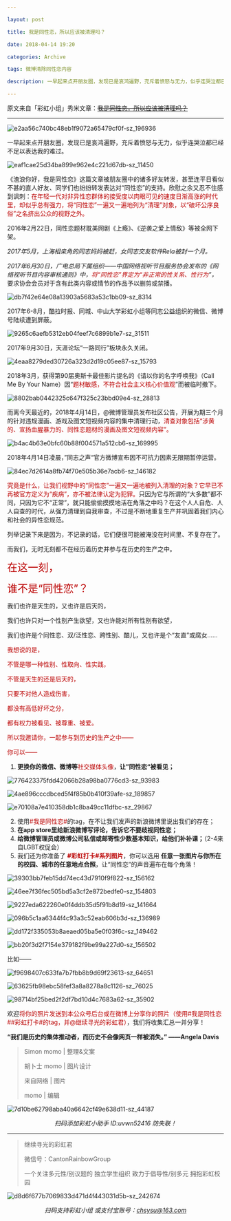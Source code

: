 ```yaml
---

layout: post

title: 我是同性恋，所以应该被清理吗？

date: 2018-04-14 19:20

categories: Archive

tags: 微博清除同性恋内容

description: 一早起来点开朋友圈，发现已是哀鸿遍野，充斥着愤怒与无力，似乎连哭泣都已经不足以表达我的难过。

---
```


原文来自「彩虹小组」秀米文章：~~[我是同性恋，所以应该被清理吗？](https://c.xiumi.us/board/v5/3m26B/84223517)~~

---

![e2aa56c740bc48eb1f9072a65479cf0f-sz_196936](https://i.imgur.com/oIoJI0S.gif)

一早起来点开朋友圈，发现已是哀鸿遍野，充斥着愤怒与无力，似乎连哭泣都已经不足以表达我的难过。

![eaf1cae25d34ba899e962e4c221d67db-sz_11450](https://i.imgur.com/zSS2bHI.jpg)

《渣浪你好，我是同性恋》这篇文章被朋友圈中的诸多好友转发，甚至连平日看似不甚的直人好友、同学们也纷纷转发表达对“同性恋”的支持。欣慰之余又忍不住感到讽刺：<font color=#bb0000>在年轻一代对非异性恋群体的接受度以肉眼可见的速度日渐高涨的时代里，却似乎总有强力，将“同性恋”一遍又一遍地列为“清理”对象，以“破坏公序良俗”之名挤出公众的视野之外。</font>

2016年2月22日，同性恋题材耽美网剧《上瘾》、《逆袭之爱上情敌》等被全网下架。

*2017年5月，上海相亲角的同志妈妈被赶，女同志交友软件Rela被封一个月。*

*2017年6月30日，广电总局下属组织——中国网络视听节目服务协会发布的《网络视听节目内容审核通则》中，<font color=#bb0000>将“同性恋”界定为“非正常的性关系、性行为</font>”，* 要求协会会员对于含有此类内容或情节的作品予以删剪或禁播。

![db7f42e64e08a13903a5683a53c1bb09-sz_8314](https://i.imgur.com/OPSTHKM.png)

2017年6-8月，酷拉时报、同城、中山大学彩虹小组等同志公益组织的微信、微博号陆续遭到屏蔽。

![9265c6aefb5312eb04feef7c6899b1e7-sz_31511](https://i.imgur.com/DTUZf6m.jpg)

2017年9月30日，天涯论坛“一路同行”板块永久关闭。

![4eaa8279ded30726a323d2d19c05ee87-sz_15793](https://i.imgur.com/J4m0q2V.png)

2018年3月，获得第90届奥斯卡最佳影片提名的《请以你的名字呼唤我》（Call Me By Your Name）因“<font color=#bb0000>题材敏感，不符合社会主义核心价值观</font>”而被临时撤下。

![8802bab0442325c647f325c23bbd09e4-sz_28813](https://i.imgur.com/rY6JqES.jpg)

而离今天最近的，2018年4月14日，@微博管理员发布社区公告，开展为期三个月的针对违规漫画、游戏及图文短视频内容的集中清理行动，<font color=#bb0000>清查对象包括“涉黄的、宣扬血腥暴力的、同性恋题材的漫画及图文短视频内容”。</font>

![b4ac4b63e0bfc60b88f004571a512cb6-sz_169995](https://i.imgur.com/ewjcov5.jpg)

2018年4月14日凌晨，”同志之声“官方微博宣布因不可抗力因素无限期暂停运营。

![84ec7d2614a8fb74f70e505b36e7acb6-sz_146182](https://i.imgur.com/TIqQbha.jpg)

<font color=#bb0000>究竟是什么，让我们视野中的“同性恋”一遍又一遍地被列入清理的对象？它早已不再被官方定义为“疾病”，亦不被法律认定为犯罪。</font>只因为它与所谓的“大多数”都不同，只因为它不“正常”，就只能偷偷摸摸地活在角落之中吗？在这个人人自危、人人自查的时代，从强力清理到自我审查，不过是不断地重复生产并巩固着我们内心和社会的异性恋规范。

列举记录下来是因为，不记录的话，它们便很可能被淹没在时间里、不复存在了。

而我们，无时无刻都不在经历着历史并参与在历史的生产之中。

<font size=5px, color=#bb0000>
在这一刻，

谁不是“同性恋”？
</font>

我们也许是天生的，又也许是后天的，

我们也许只对一个性别产生欲望，又也许能对所有性别有欲望，

我们也许是个同性恋、双/泛性恋、跨性别、酷儿，又也许是个“友直”或腐女……

<font color=#bb0000>

我想说的是，

不管是哪一种性别、性取向、性实践，

不管是天生的还是后天的，

只要不对他人造成伤害，

都没有高低好坏之分，

都有权力被看见、被尊重、被爱。

所以我邀请你，一起参与到历史的生产之中——
</font>

<font color=#bb0000>你可以——</font>
1. **更换你的微信、微博等**<font color=#bb0000>社交媒体头像</font>，**让”同性恋“被看见；**

![776423375fdd42066b28a98ba0776cd3-sz_93983](https://i.imgur.com/WRnDfbH.png)

![4ae896cccdbced5f4f85b0b410f39afe-sz_189857](https://i.imgur.com/37LLWHg.jpg)

![e70108a7e410358db1c8ba49cc11dfbc-sz_29867](https://i.imgur.com/k718wUV.png)

2. 使用<font color=#bb0000>#我是同性恋#</font>的tag，在不让我们发声的新浪微博里说出我们的存在；
3. **在app store里给新浪微博写评论，告诉它不要歧视同性恋；**
4. **给微博管理员或微博公司私信或邮寄性少数基本知识，给他们补补课；**（2-4来自LGBT权促会）
5. 我们还为你准备了 **<font color=#bb0000>#彩虹打卡#系列图片</font>**，你可以选用 **任意一张图片与你所在的校园、城市的任意地点合照**，让“同性恋”的声音遍布在每个角落！

![39303bb7feb15dd74ec43d7910f9f822-sz_156162](https://i.imgur.com/vzZJdGc.jpg)

![46ee7f36fec505bd5a3cf2e872bedfe0-sz_154803](https://i.imgur.com/msO7Xqe.jpg)

![9227eda622260e0f4ddb35d5f91b8d19-sz_141664](https://i.imgur.com/AjZ8yrA.jpg)

![096b5c1aa6344f4c93a3c52eab606b3d-sz_136989](https://i.imgur.com/omg9cFD.jpg)

![dd172f335053b8aeaed05ba5e0f03f6c-sz_149462](https://i.imgur.com/3YaFawr.jpg)

![bb20f3d2f7154e379182f9be99a227d0-sz_156502](https://i.imgur.com/Z3ke0Uc.jpg)

比如——

![f9698407c633fa7b7fbb8b9d69f23613-sz_64651](https://i.imgur.com/dDe35xN.jpg)

![63625fb98ebc58fef3a8a8278a8c1126-sz_76025](https://i.imgur.com/WJfuUuW.jpg)

![98714bf25bed2f2df7bd10d4c7683a62-sz_35902](https://i.imgur.com/qmX1N7l.jpg)

欢迎<font color=#bb0000>将你的照片发送到本公众号后台或在微博上分享你的照片（使用#我是同性恋##彩虹打卡#的tag，并@继续寻光的彩虹君）</font>，我们将收集汇总一并分享！

**“我们是历史的集体推动者，而历史不会像网页一样被消失。”
——Angela Davis**


> Simon momo | 整理&文案
>
> 胡卜士 momo | 图片设计
>
>来自网络 | 图片
>
> momo | 编辑

![7d10be62798aba40a6642cf49e638d11-sz_44187](https://i.imgur.com/hiUwtA7.jpg)
*<center>扫码添加彩虹小助手
ID:uvwn52416
防失联！</center>*

---

> 继续寻光的彩虹君
>
> 微信号：CantonRainbowGroup
>
> 一个关注多元性/别议题的
> 独立学生组织
> 致力于倡导性/别多元
> 拥抱彩虹校园

![d8d6f677b7069833d471d4f443031d5b-sz_242674](https://i.imgur.com/SmMpazQ.gif)
*<center>扫码支持彩虹小组
或支付宝账号：chsysu@163.com</center>*
